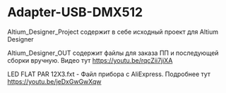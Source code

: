 # Adapter-USB-DMX512
Altium_Designer_Project содержит в себе исходный проект для Altium Designer

Altium_Designer_OUT содержит файлы для заказа ПП и последующей сборки вручную. Видео тут https://youtu.be/rqcZii7jiXA


LED FLAT PAR 12X3.fxt - Файл прибора с AliExpress. Подробнее тут https://youtu.be/jeDxGwGwXqw
